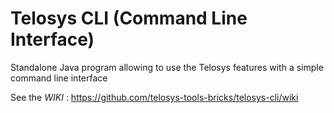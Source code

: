 # Telosys CLI (Command Line Interface)

Standalone Java program allowing to use the Telosys features with a simple command line interface

See the *WIKI* : https://github.com/telosys-tools-bricks/telosys-cli/wiki 